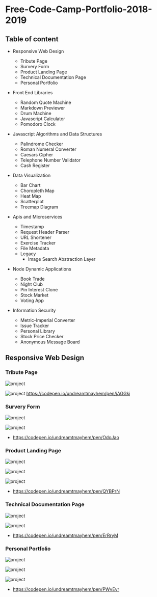 # Free-Code-Camp-Portfolio-2018-2019


## Table of content
- Responsive Web Design
    - Tribute Page
    - Survery Form
    - Product Landing Page
    - Technical Documentation Page
    - Personal Portfolio
- Front End Libraries
    - Random Quote Machine
    - Markdown Previewer
    - Drum Machine
    - Javascript Calculator
    - Pomodoro Clock
- Javascript Algorithms and Data Structures
    - Palindrome Checker
    - Roman Numeral Converter
    - Caesars Cipher
    - Telephone Number Validator
    - Cash Register
- Data Visualization
    - Bar Chart
    - Choropleth Map
    - Heat Map
    - Scatterplot
    - Treemap Diagram

- Apis and Microservices
    - Timestamp
    - Request Header Parser
    - URL Shortener
    - Exercise Tracker 
    - File Metadata
    - Legacy
        - Image Search Abstraction Layer
- Node Dynamic Applications
    - Book Trade
    - Night Club
    - Pin Interest Clone
    - Stock Market 
    - Voting App
- Information Security
    - Metric-Imperial Converter
    - Issue Tracker
    - Personal Library
    - Stock Price Checker
    - Anonymous Message Board


## Responsive Web Design
### Tribute Page

![project](https://res.cloudinary.com/dpj88/image/upload/v1591612960/fcc/responsive/tributepage_cfeojq.png)

![project](https://res.cloudinary.com/dpj88/image/upload/v1591613258/fcc/responsive/tributepage1_f4i9y5.png)
https://codepen.io/undreamtmayhem/pen/jAGGkj



### Survery Form

![project](https://res.cloudinary.com/dpj88/image/upload/v1591612952/fcc/responsive/surveryform_zaxhl9.png)


![project](https://res.cloudinary.com/dpj88/image/upload/v1591612951/fcc/responsive/surveryform-mobile_nhsdiq.png)

- https://codepen.io/undreamtmayhem/pen/OdoJao


### Product Landing Page

![project](https://res.cloudinary.com/dpj88/image/upload/v1591612951/fcc/responsive/productlandingpage_iboz6i.png)


![project](https://res.cloudinary.com/dpj88/image/upload/v1591612951/fcc/responsive/productlandingpage1_ea6xqe.png)


![project](https://res.cloudinary.com/dpj88/image/upload/v1591612950/fcc/responsive/productlandingpagemobile_em1ccv.png)
- https://codepen.io/undreamtmayhem/pen/QYBPrN


### Technical Documentation Page
![project](https://res.cloudinary.com/dpj88/image/upload/v1591612951/fcc/responsive/techincaldocument_hpi24d.png)

![project](https://res.cloudinary.com/dpj88/image/upload/v1591612951/fcc/responsive/techincaldocumentmobile_wwkdsm.png)

- https://codepen.io/undreamtmayhem/pen/ErRryM


### Personal Portfolio

![project](https://res.cloudinary.com/dpj88/image/upload/v1591612950/fcc/responsive/portfolio_egecka.png)

![project](https://res.cloudinary.com/dpj88/image/upload/v1591612949/fcc/responsive/portfolio1_ghcyke.png)

![project](https://res.cloudinary.com/dpj88/image/upload/v1591612950/fcc/responsive/portfolio-mobile_phsf1m.png)

- https://codepen.io/undreamtmayhem/pen/PWvEvr
